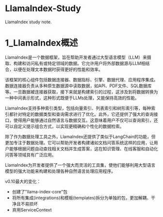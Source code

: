 # LlamaIndex-Study
LlamaIndex study note.

# 1_LlamaIndex概述
LlamaIndex是一个数据框架，旨在帮助开发者通过大型语言模型（LLM）来摄取、构建和访问私有或特定领域的数据。它允许用户将外部数据源与LLM相结合，以便在处理文本数据时获得更好的性能和效率。

该框架的核心组件包括数据连接器、数据指标、引擎、数据代理、应用程序集成。数据连接器负责从多种原生数据源中读取数据，如API、PDF文件、SQL数据库等。一旦数据被连接器获取，接下来就是构建索引的过程，这涉及到将数据转换为一种中间表示形式，这种形式既便于LLMs处理，又能保持高效的性能。

LlamaIndex支持多种索引类型，包括向量索引、列表索引和树形索引等，每种索引都针对特定的数据类型和查询需求进行了优化。此外，它还提供了强大的查询接口，使得用户能够通过自然语言与数据交互。这意味着用户不仅可以查询索引，还可以自定义提示组合方式，以实现更精确和个性化的数据检索。

除了作为数据处理工具之外，LlamaIndex还提供了类似于LangChain的功能，但更加专注于数据处理。它可以帮助开发者构建诸如文档问答系统这样的应用，让用户能够根据问题自动查找相关文档并生成答案，这在知识管理、在线客服和自动化问答等领域具有广泛应用。

LlamaIndex为开发者提供了一个强大而灵活的工具集，使他们能够利用大型语言模型的强大功能来构建和处理各种自然语言处理应用程序。

v0.10最大的变化：
* 创建了"llama-index-core"包
* 将所有集成(integrations)和模板(templates)拆分为单独的包，更加解耦、干净且不易损坏
* 弃用ServiceContext
